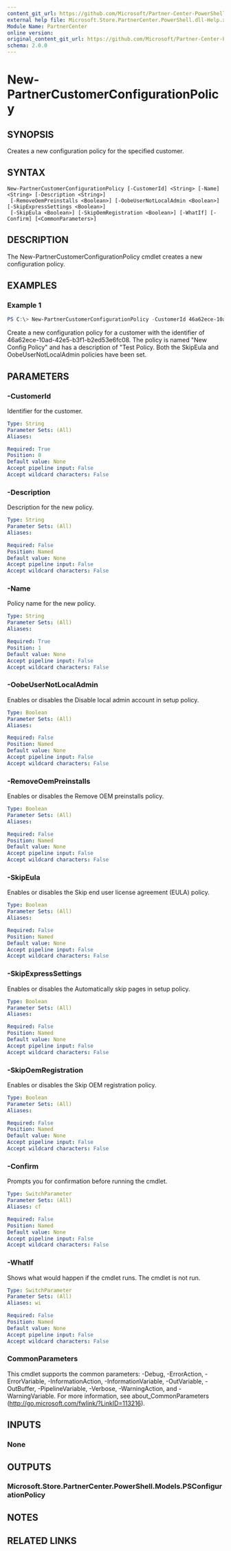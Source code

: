 ```yaml
---
content_git_url: https://github.com/Microsoft/Partner-Center-PowerShell/blob/master/docs/help/New-PartnerCustomerConfigurationPolicy.md
external help file: Microsoft.Store.PartnerCenter.PowerShell.dll-Help.xml
Module Name: PartnerCenter
online version:
original_content_git_url: https://github.com/Microsoft/Partner-Center-PowerShell/blob/master/docs/help/New-PartnerCustomerConfigurationPolicy.md
schema: 2.0.0
---
```


# New-PartnerCustomerConfigurationPolicy

## SYNOPSIS

Creates a new configuration policy for the specified customer.

## SYNTAX

```
New-PartnerCustomerConfigurationPolicy [-CustomerId] <String> [-Name] <String> [-Description <String>]
 [-RemoveOemPreinstalls <Boolean>] [-OobeUserNotLocalAdmin <Boolean>] [-SkipExpressSettings <Boolean>]
 [-SkipEula <Boolean>] [-SkipOemRegistration <Boolean>] [-WhatIf] [-Confirm] [<CommonParameters>]
```

## DESCRIPTION

The New-PartnerCustomerConfigurationPolicy cmdlet creates a new configuration policy.

## EXAMPLES

### Example 1

```powershell
PS C:\> New-PartnerCustomerConfigurationPolicy -CustomerId 46a62ece-10ad-42e5-b3f1-b2ed53e6fc08 -Name "New Config Policy" -Description "Test Policy" -SkipEula $true -OobeUserNotLocalAdmin $true
```

Create a new configuration policy for a customer with the identifier of 46a62ece-10ad-42e5-b3f1-b2ed53e6fc08. The policy is named "New Config Policy" and has a description of "Test Policy. Both the SkipEula and OobeUserNotLocalAdmin policies have been set.

## PARAMETERS

### -CustomerId

Identifier for the customer.

```yaml
Type: String
Parameter Sets: (All)
Aliases:

Required: True
Position: 0
Default value: None
Accept pipeline input: False
Accept wildcard characters: False
```

### -Description

Description for the new policy.

```yaml
Type: String
Parameter Sets: (All)
Aliases:

Required: False
Position: Named
Default value: None
Accept pipeline input: False
Accept wildcard characters: False
```

### -Name

Policy name for the new policy.

```yaml
Type: String
Parameter Sets: (All)
Aliases:

Required: True
Position: 1
Default value: None
Accept pipeline input: False
Accept wildcard characters: False
```

### -OobeUserNotLocalAdmin

Enables or disables the Disable local admin account in setup policy.

```yaml
Type: Boolean
Parameter Sets: (All)
Aliases:

Required: False
Position: Named
Default value: None
Accept pipeline input: False
Accept wildcard characters: False
```

### -RemoveOemPreinstalls
Enables or disables the Remove OEM preinstalls policy.

```yaml
Type: Boolean
Parameter Sets: (All)
Aliases:

Required: False
Position: Named
Default value: None
Accept pipeline input: False
Accept wildcard characters: False
```

### -SkipEula

Enables or disables the Skip end user license agreement (EULA) policy.

```yaml
Type: Boolean
Parameter Sets: (All)
Aliases:

Required: False
Position: Named
Default value: None
Accept pipeline input: False
Accept wildcard characters: False
```

### -SkipExpressSettings

Enables or disables the Automatically skip pages in setup policy.

```yaml
Type: Boolean
Parameter Sets: (All)
Aliases:

Required: False
Position: Named
Default value: None
Accept pipeline input: False
Accept wildcard characters: False
```

### -SkipOemRegistration
Enables or disables the Skip OEM registration policy.

```yaml
Type: Boolean
Parameter Sets: (All)
Aliases:

Required: False
Position: Named
Default value: None
Accept pipeline input: False
Accept wildcard characters: False
```

### -Confirm

Prompts you for confirmation before running the cmdlet.

```yaml
Type: SwitchParameter
Parameter Sets: (All)
Aliases: cf

Required: False
Position: Named
Default value: None
Accept pipeline input: False
Accept wildcard characters: False
```

### -WhatIf

Shows what would happen if the cmdlet runs.
The cmdlet is not run.

```yaml
Type: SwitchParameter
Parameter Sets: (All)
Aliases: wi

Required: False
Position: Named
Default value: None
Accept pipeline input: False
Accept wildcard characters: False
```

### CommonParameters
This cmdlet supports the common parameters: -Debug, -ErrorAction, -ErrorVariable, -InformationAction, -InformationVariable, -OutVariable, -OutBuffer, -PipelineVariable, -Verbose, -WarningAction, and -WarningVariable. For more information, see about_CommonParameters (http://go.microsoft.com/fwlink/?LinkID=113216).

## INPUTS

### None

## OUTPUTS

### Microsoft.Store.PartnerCenter.PowerShell.Models.PSConfigurationPolicy

## NOTES

## RELATED LINKS
